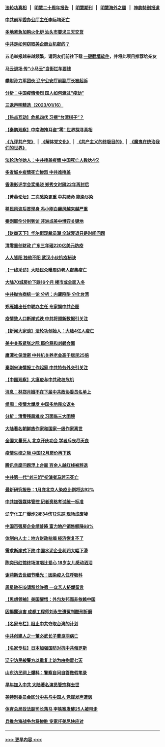 #### [法轮功真相](https://github.com/gfw-breaker/truth/blob/master/README.md?t=0) &nbsp;&nbsp;|&nbsp;&nbsp; [明慧二十周年报告](https://github.com/gfw-breaker/mh-reports/blob/master/README.md?t=0) &nbsp;&nbsp;|&nbsp;&nbsp;[明慧期刊](https://github.com/gfw-breaker/mh-qikan) &nbsp;&nbsp;|&nbsp;&nbsp; [明慧海外之窗](https://github.com/gfw-breaker/mh-news/blob/master/README.md?t=0) &nbsp;&nbsp;|&nbsp;&nbsp; [神韵特别报道](https://github.com/gfw-breaker/mh-news/blob/master/shenyun.md?t=0)
#### [中共前军委办公厅主任李际均死亡](../pages/nsc413/n13908840.md?t=01171543) 
#### [多地紧急加购火化炉 汕头市要求三天交货](../pages/nsc413/n13908850.md?t=01171543) 
#### [中共是如何窃取美企商业机密的？](../pages/nsc413/n13908903.md?t=01171543) 
#### 五毛举报越来越频繁，请网友们前往下载 [一键翻墙软件](https://github.com/gfw-breaker/ssr-accounts)，并将此项目推荐给亲友
#### [马云退场 传“小马云”当街拦车要钱](../pages/nsc413/n13908826.md?t=01171543) 
#### [攀附孙力军团伙 辽宁公安厅前副厅长被起诉](../pages/nsc413/n13908829.md?t=01171543) 
#### [分析：中国疫情惨烈 国人如何渡过“疫劫”](../pages/nsc413/n13904763.md?t=01171543) 
#### [三退声明精选（2023/01/16）](../pages/nsc413/n13908872.md?t=01171543) 
#### [【热点互动】危机四伏 习摆“台湾棋子”？](../pages/nsc413/n13908779.md?t=01171543) 
#### [【秦鹏观察】中南海掩耳盗“零” 世界探寻真相](../pages/nsc413/n13908711.md?t=01171543) 
#### [《九评共产党》](https://github.com/begood0513/9ping.md/blob/master/README.md) &nbsp;|&nbsp; [《解体党文化》](../../../../jtdwh.md/blob/master/README.md)  &nbsp;|&nbsp; [《共产主义的终极目的》](../../../../gczydzjmd.md/blob/master/README.md) &nbsp;|&nbsp; [《魔鬼在统治我们的世界》](../../../../mgztzwmdsj.md/blob/master/README.md) 
#### [法轮功创始人：中共掩盖疫情 中国死亡人数达4亿](../pages/nsc413/n13907901.md?t=01171543) 
#### [多省城乡疫情死亡惨烈 中共难掩盖](../pages/nsc413/n13908652.md?t=01171543) 
#### [香港影评学会奖揭晓 郑秀文时隔22年再封后](../pages/nsc413/n13908749.md?t=01171543) 
#### [【菁英论坛】二次感染更重 中共赌命 能染尽染](../pages/nsc413/n13908608.md?t=01171543) 
#### [移民风波后首现身 冯小刚白癜风越来越严重](../pages/nsc413/n13908700.md?t=01171543) 
#### [秦刚耶伦分别到访 非洲成美中博弈关键地](../pages/nsc413/n13908708.md?t=01171543) 
#### [【财商天下】华尔街现裁员潮 全球衰退只是时间问题](../pages/nsc413/n13908684.md?t=01171543) 
#### [清零重创财政 广东三年砸220亿美元防疫](../pages/nsc413/n13908647.md?t=01171543) 
#### [人人皆阳 独他不阳 武汉小伙抗疫秘诀](../pages/nsc413/n13908649.md?t=01171543) 
#### [【一线采访】大陆民众曝周边老人密集疫亡](../pages/nsc413/n13908445.md?t=01171543) 
#### [大陆70城房价下跌16个月 楼市或全面入冬](../pages/nsc413/n13908344.md?t=01171543) 
#### [中共抛协商统一论 分析：内藏陷阱 分化台湾](../pages/nsc413/n13899447.md?t=01171543) 
#### [郑雁雄出任中联办主任 专家揭中共企图](../pages/nsc413/n13908617.md?t=01171543) 
#### [疫情致人口断崖式跌 中共将颁新数据引关注](../pages/nsc413/n13908588.md?t=01171543) 
#### [【新闻大家谈】法轮功创始人：大陆4亿人疫亡](../pages/nsc413/n13908519.md?t=01171543) 
#### [美中关系紧张之际 耶伦将和刘鹤会面](../pages/nsc413/n13908554.md?t=01171543) 
#### [鹰潭社保泄密 中共机关养老金高于居民25倍](../pages/nsc413/n13908521.md?t=01171543) 
#### [秦刚宋涛情报工作起家 中共特务外交引关注](../pages/nsc413/n13908439.md?t=01171543) 
#### [【中国观察】大瘟疫与中共政权危机](../pages/nsc413/n13908319.md?t=01171543) 
#### [消息：林郑月娥不在下届中共政协委员名单上](../pages/nsc413/n13908361.md?t=01171543) 
#### [组图：疫情大爆发 中国多地民众返乡](../pages/nsc413/n13908370.md?t=01171543) 
#### [分析：清零残局难收 习面临三大困境](../pages/nsc413/n13907775.md?t=01171543) 
#### [大陆著名朝鲜族作家和国家一级作家离世](../pages/nsc413/n13908269.md?t=01171543) 
#### [全国大量死人 北京开庆功会 学者斥丧尽天良](../pages/nsc413/n13907963.md?t=01171543) 
#### [疫情失控之际 中国12月房价再下跌](../pages/nsc413/n13908282.md?t=01171543) 
#### [腾讯贪腐问题浮上台面 百余人越红线被辞退](../pages/nsc413/n13908277.md?t=01171543) 
#### [中共第一代“刘三姐”扮演者马若云死亡](../pages/nsc413/n13908006.md?t=01171543) 
#### [最新研究报告：1月底北京人染疫比例将达92%](../pages/nsc413/n13908120.md?t=01171543) 
#### [中共加强媒体管控 记者资格考试统一标准](../pages/nsc413/n13908157.md?t=01171543) 
#### [辽宁化工厂爆炸2死34伤12失踪 现场成废墟](../pages/nsc413/n13907946.md?t=01171543) 
#### [中国百强房企业绩普降 富力地产销售额降68%](../pages/nsc413/n13907895.md?t=01171543) 
#### [体制内人士：地方财政枯竭 经济恢复不了](../pages/nsc413/n13907853.md?t=01171543) 
#### [需求断崖式下跌 中国水泥企业利润大幅下滑](../pages/nsc413/n13907801.md?t=01171543) 
#### [陈奕迅红馆终场演唱比爱心 18岁女儿感动洒泪](../pages/nsc413/n13907865.md?t=01171543) 
#### [谢莉斯去世细节曝光：因染疫入住呼吸科](../pages/nsc413/n13907796.md?t=01171543) 
#### [周星驰在IG请粉丝许愿 一众艺人挤爆留言](../pages/nsc413/n13907833.md?t=01171543) 
#### [【思想领袖】美国醒悟：外包友邦而非依赖中国](../pages/nsc413/n13881068.md?t=01171543) 
#### [因揭露迫害 成都工程师刘永生遭冤判酷刑折磨](../pages/nsc413/n13907678.md?t=01171543) 
#### [【名家专栏】阻止中共夺取台湾的计划](../pages/nsc413/n13907549.md?t=01171543) 
#### [中共创建人之一董必武长子董良羽病亡](../pages/nsc413/n13907767.md?t=01171543) 
#### [【名家专栏】日本加强国防对抗中共俄罗斯](../pages/nsc413/n13907657.md?t=01171543) 
#### [辽宁访民被警方以重复上访为由拘留七天](../pages/nsc413/n13907703.md?t=01171543) 
#### [山东访民网上爆料：警察自问自答做假笔录](../pages/nsc413/n13907681.md?t=01171543) 
#### [早年加入中共 大陆著名演员管宗祥去世](../pages/nsc413/n13907575.md?t=01171543) 
#### [美特别委员会区分中共与中国人 党媒发声遭讽](../pages/nsc413/n13907503.md?t=01171543) 
#### [体育总局政法副司长落马 李铁案发酵25人被带走](../pages/nsc413/n13907494.md?t=01171543) 
#### [兵推台海战争台将惨胜 专家吁美尽快应对](../pages/nsc413/n13906429.md?t=01171543) 

----
#### [ >>> 更早内容 <<< ](../indexes/nsc413-earlier.md)
